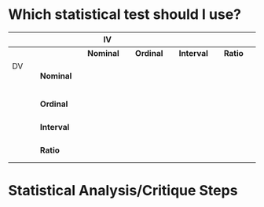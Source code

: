 # Which statistical test should I use?

| <img width="441" height="1"> |  <img width="441" height="1"> | IV<img width="441" height="1"> | <img width="441" height="1"> | <img width="441" height="1"> | <img width="441" height="1"> |
| --- | --- | --- | --- | --- | --- |
| <img width="441" height="1"> |  | **Nominal**  | **Ordinal** | **Interval** | **Ratio** |
| DV<img width="441" height="1"><br><br><br> | **Nominal** |  |  |  |  |
| <img width="441" height="1"><br><br><br> | **Ordinal** |  |  |  |  |
| <img width="441" height="1"><br><br><br> | **Interval** |  |  |  |  |
| <img width="441" height="1"><br><br><br> | **Ratio** |  |  |  |  |

# Statistical Analysis/Critique Steps
